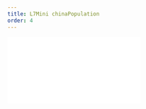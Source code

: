 ```yaml
---
title: L7Mini chinaPopulation
order: 4
---
```


<embed src="@/docs/api/mini/demos/chinaPopulation.zh.md"></embed>
